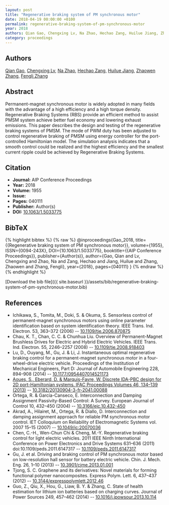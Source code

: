 ```yaml
---
layout: post
title: "Regenerative braking system of PM synchronous motor"
date: 2018-04-19 00:00:00 +0100
permalink: regenerative-braking-system-of-pm-synchronous-motor
year: 2018
authors: Qian Gao, Chengxing Lv, Na Zhao, Hechao Zang, Huilue Jiang, Zhaowen Zhang, Fengli Zhang
category: proceedings
---
```

 
## Authors
[Qian Gao](authors/qian-gao), [Chengxing Lv](authors/chengxing-lv), [Na Zhao](authors/na-zhao), [Hechao Zang](authors/hechao-zang), [Huilue Jiang](authors/huilue-jiang), [Zhaowen Zhang](authors/zhaowen-zhang), [Fengli Zhang](authors/fengli-zhang)
 
## Abstract
Permanent-magnet synchronous motor is widely adopted in many fields with the advantage of a high efficiency and a high torque density. Regenerative Braking Systems (RBS) provide an efficient method to assist PMSM system achieve better fuel economy and lowering exhaust emissions. This paper describes the design and testing of the regenerative braking systems of PMSM. The mode of PWM duty has been adjusted to control regenerative braking of PMSM using energy controller for the port-controlled Hamiltonian model. The simulation analysis indicates that a smooth control could be realized and the highest efficiency and the smallest current ripple could be achieved by Regenerative Braking Systems.
 
## Citation
- **Journal:** AIP Conference Proceedings
- **Year:** 2018
- **Volume:** 1955
- **Issue:** 
- **Pages:** 040111
- **Publisher:** Author(s)
- **DOI:** [10.1063/1.5033775](https://doi.org/10.1063/1.5033775)
 
## BibTeX
{% highlight bibtex %}
{% raw %}
@inproceedings{Gao_2018,
  title={{Regenerative braking system of PM synchronous motor}},
  volume={1955},
  ISSN={0094-243X},
  DOI={10.1063/1.5033775},
  booktitle={{AIP Conference Proceedings}},
  publisher={Author(s)},
  author={Gao, Qian and Lv, Chengxing and Zhao, Na and Zang, Hechao and Jiang, Huilue and Zhang, Zhaowen and Zhang, Fengli},
  year={2018},
  pages={040111}
}
{% endraw %}
{% endhighlight %}
 
[Download the bib file]({{ site.baseurl }}/assets/bib/regenerative-braking-system-of-pm-synchronous-motor.bib)
 
## References
- Ichikawa, S., Tomita, M., Doki, S. & Okuma, S. Sensorless control of permanent-magnet synchronous motors using online parameter identification based on system identification theory. IEEE Trans. Ind. Electron. 53, 363–372 (2006) -- [10.1109/tie.2006.870875](https://doi.org/10.1109/tie.2006.870875)
- Chau, K. T., Chan, C. C. & Chunhua Liu. Overview of Permanent-Magnet Brushless Drives for Electric and Hybrid Electric Vehicles. IEEE Trans. Ind. Electron. 55, 2246–2257 (2008) -- [10.1109/tie.2008.918403](https://doi.org/10.1109/tie.2008.918403)
- Lu, D., Ouyang, M., Gu, J. & Li, J. Instantaneous optimal regenerative braking control for a permanent-magnet synchronous motor in a four-wheel-drive electric vehicle. Proceedings of the Institution of Mechanical Engineers, Part D: Journal of Automobile Engineering 228, 894–908 (2014) -- [10.1177/0954407014521173](https://doi.org/10.1177/0954407014521173)
- [Aoues, S., Eberard, D. & Marquis-Favre, W. Discrete IDA-PBC design for 2D port-Hamiltonian systems. IFAC Proceedings Volumes 46, 134–139 (2013)](discrete-ida-pbc-design-for-2d-port-hamiltonian-systems) -- [10.3182/20130904-3-fr-2041.00088](https://doi.org/10.3182/20130904-3-fr-2041.00088)
- Ortega, R. & García-Canseco, E. Interconnection and Damping Assignment Passivity-Based Control: A Survey. European Journal of Control 10, 432–450 (2004) -- [10.3166/ejc.10.432-450](https://doi.org/10.3166/ejc.10.432-450)
- Akrad, A., Hilairet, M., Ortega, R. & Diallo, D. Interconnection and damping assignment approach for reliable PM synchronous motor control. IET Colloquium on Reliability of Electromagnetic Systems vol. 2007 15–15 (2007) -- [10.1049/ic:20070036](https://doi.org/10.1049/ic:20070036)
- Chen, C.-H., Wen-Chun Chi & Cheng, M.-Y. Regenerative braking control for light electric vehicles. 2011 IEEE Ninth International Conference on Power Electronics and Drive Systems 631–636 (2011) doi:10.1109/peds.2011.6147317 -- [10.1109/peds.2011.6147317](https://doi.org/10.1109/peds.2011.6147317)
- Gu, J. et al. Driving and braking control of PM synchronous motor based on low-resolution hall sensor for battery electric vehicle. Chin. J. Mech. Eng. 26, 1–10 (2013) -- [10.3901/cjme.2013.01.001](https://doi.org/10.3901/cjme.2013.01.001)
- Tjong, S. C. Graphene and its derivatives: Novel materials for forming functional polymer nanocomposites. Express Polym. Lett. 6, 437–437 (2012) -- [10.3144/expresspolymlett.2012.46](https://doi.org/10.3144/expresspolymlett.2012.46)
- Guo, Z., Qiu, X., Hou, G., Liaw, B. Y. & Zhang, C. State of health estimation for lithium ion batteries based on charging curves. Journal of Power Sources 249, 457–462 (2014) -- [10.1016/j.jpowsour.2013.10.114](https://doi.org/10.1016/j.jpowsour.2013.10.114)

